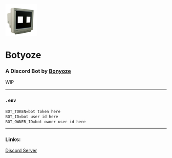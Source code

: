 <img width="100" height="100" src="https://raw.githubusercontent.com/Bonyoze/discordjs-botyoze/main/src/assets/bot_icon.png">

# Botyoze
### A Discord Bot by [Bonyoze](https://github.com/bonyoze)

WIP

---

### `.env`
```
BOT_TOKEN=bot token here
BOT_ID=bot user id here
BOT_OWNER_ID=bot owner user id here
```

---

### Links:
[Discord Server](https://discord.gg/hnf57sjJDP)
